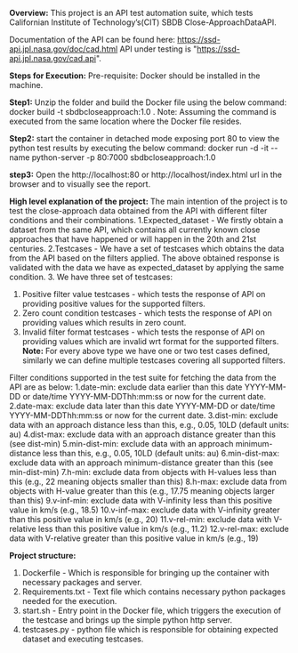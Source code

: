 **Overview:**
This project is an API test automation suite, which tests Californian Institute of Technology’s(CIT) SBDB Close-ApproachDataAPI.

Documentation of the API can be found here: https://ssd-api.jpl.nasa.gov/doc/cad.html
API under testing is "https://ssd-api.jpl.nasa.gov/cad.api".


**Steps for Execution:**
Pre-requisite:
Docker should be installed in the machine.

**Step1:**
Unzip the folder and build the Docker file using the below command:                                                                                              
docker build -t sbdbcloseapproach:1.0 .
Note: Assuming the command is executed from the same location where the Docker file resides.

**Step2:**
start the container in detached mode exposing port 80 to view the python test results by executing the below command:
docker run -d -it --name python-server -p 80:7000 sbdbcloseapproach:1.0

**step3:**
Open the http://localhost:80 or http://localhost/index.html url in the browser and to visually see the report.


**High level explanation of the project:**
The main intention of the project is to test the close-approach data obtained from the API with different filter conditions and their combinations.
1.Expected_dataset - We firstly obtain a dataset from the same API, 
  which contains all currently known close approaches that have happened or will happen in the 20th and 21st centuries.
2.Testcases - We have a set of testcases which obtains the data from the API based on the filters applied.
  The above obtained response is validated with the data we have as expected_dataset by applying the same condition.
3. We have three set of testcases: 
   1. Positive filter value testcases - which tests the response of API on providing positive values for the supported filters.
   2. Zero count condition testcases - which tests the response of API on providing values which results in zero count.
   3. Invalid filter format testcases - which tests the response of API on providing values which are invalid wrt format for the supported filters.                
**Note:** For every above type we have one or two test cases defined, similarly we can define multiple testcases covering all supported filters.

Filter conditions supported in the test suite for fetching the data from the API are as below:
1.date-min: exclude data earlier than this date YYYY-MM-DD or date/time YYYY-MM-DDThh:mm:ss or now for the current date.
2.date-max: exclude data later than this date YYYY-MM-DD or date/time YYYY-MM-DDThh:mm:ss or now for the current date.
3.dist-min: exclude data with an approach distance less than this, e.g., 0.05, 10LD (default units: au)
4.dist-max: exclude data with an approach distance greater than this (see dist-min)
5.min-dist-min: exclude data with an approach minimum-distance less than this, e.g., 0.05, 10LD (default units: au)
6.min-dist-max: exclude data with an approach minimum-distance greater than this (see min-dist-min)
7.h-min: exclude data from objects with H-values less than this (e.g., 22 meaning objects smaller than this)
8.h-max: exclude data from objects with H-value greater than this (e.g., 17.75 meaning objects larger than this)
9.v-inf-min: exclude data with V-infinity less than this positive value in km/s (e.g., 18.5)
10.v-inf-max: exclude data with V-infinity greater than this positive value in km/s (e.g., 20)
11.v-rel-min: exclude data with V-relative less than this positive value in km/s (e.g., 11.2)
12.v-rel-max: exclude data with V-relative greater than this positive value in km/s (e.g., 19)

**Project structure:**
1. Dockerfile - Which is responsible for bringing up the container with necessary packages and server.
2. Requirements.txt - Text file which contains necessary python packages needed for the execution.
3. start.sh - Entry point in the Docker file, which triggers the execution of the testcase and brings up the simple python http server.
4. testcases.py - python file which is responsible for obtaining expected dataset and executing testcases.
